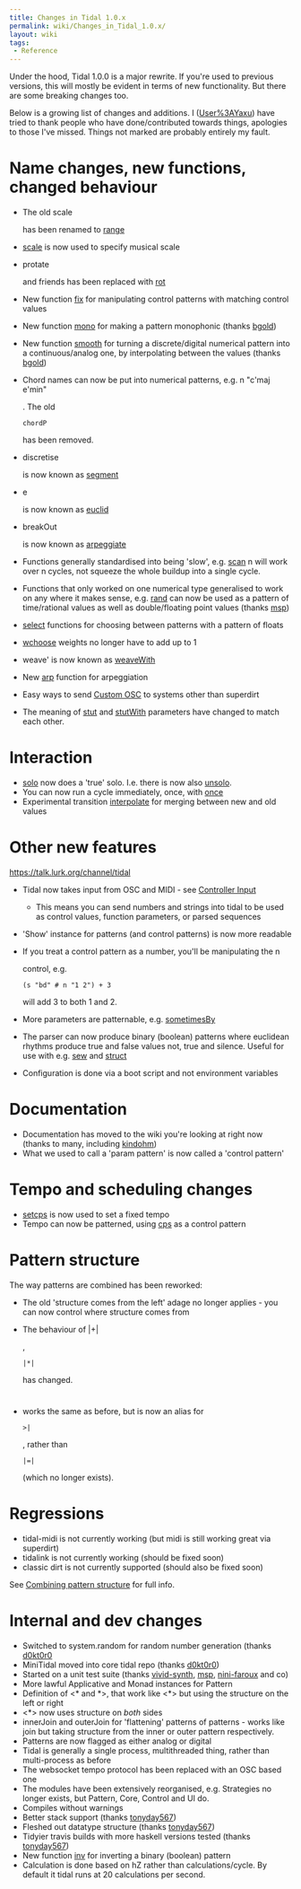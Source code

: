 ```yaml
---
title: Changes in Tidal 1.0.x
permalink: wiki/Changes_in_Tidal_1.0.x/
layout: wiki
tags:
 - Reference
---
```


Under the hood, Tidal 1.0.0 is a major rewrite. If you're used to
previous versions, this will mostly be evident in terms of new
functionality. But there are some breaking changes too.

Below is a growing list of changes and additions. I
([User%3AYaxu](/wiki/User%3AYaxu "wikilink")) have tried to thank people who
have done/contributed towards things, apologies to those I've missed.
Things not marked are probably entirely my fault.

# Name changes, new functions, changed behaviour

-   The old
        scale

    has been renamed to [range](range "wikilink")

-   [scale](scale "wikilink") is now used to specify musical scale

-   protate

    and friends has been replaced with [rot](rot "wikilink")

-   New function [fix](fix "wikilink") for manipulating control patterns
    with matching control values

-   New function [mono](mono "wikilink") for making a pattern monophonic
    (thanks [bgold](https://github.com/bgold-cosmos/))

-   New function [smooth](smooth "wikilink") for turning a
    discrete/digital numerical pattern into a continuous/analog one, by
    interpolating between the values (thanks
    [bgold](https://github.com/bgold-cosmos/))

-   Chord names can now be put into numerical patterns, e.g.
        n "c'maj e'min"

    . The old

        chordP

    has been removed.

-   discretise

    is now known as [segment](segment "wikilink")

-   e

    is now known as [euclid](euclid "wikilink")

-   breakOut

    is now known as [arpeggiate](arpeggiate "wikilink")

-   Functions generally standardised into being 'slow', e.g.
    [scan](scan "wikilink") n will work over n cycles, not squeeze the
    whole buildup into a single cycle.

-   Functions that only worked on one numerical type generalised to work
    on any where it makes sense, e.g. [rand](rand "wikilink") can now be
    used as a pattern of time/rational values as well as double/floating
    point values (thanks [msp](https://github.com/msp/))

-   [select](select "wikilink") functions for choosing between patterns
    with a pattern of floats

-   [wchoose](wchoose "wikilink") weights no longer have to add up to 1

-   weave' is now known as [weaveWith](weaveWith "wikilink")

-   New [arp](arp "wikilink") function for arpeggiation

-   Easy ways to send [Custom OSC](/wiki/Custom_OSC "wikilink") to systems
    other than superdirt

-   The meaning of [stut](stut "wikilink") and
    [stutWith](stutWith "wikilink") parameters have changed to match
    each other.

# Interaction

-   [solo](solo "wikilink") now does a 'true' solo. I.e. there is now
    also [unsolo](unsolo "wikilink").
-   You can now run a cycle immediately, once, with
    [once](once "wikilink")
-   Experimental transition [interpolate](interpolate "wikilink") for
    merging between new and old values

# Other new features

<https://talk.lurk.org/channel/tidal>

-   Tidal now takes input from OSC and MIDI - see [Controller
    Input](/wiki/Controller_Input "wikilink")
    -   This means you can send numbers and strings into tidal to be
        used as control values, function parameters, or parsed sequences
-   'Show' instance for patterns (and control patterns) is now more
    readable
-   If you treat a control pattern as a number, you'll be manipulating
    the
        n

    control, e.g.

        (s "bd" # n "1 2") + 3

    will add 3 to both 1 and 2.
-   More parameters are patternable, e.g.
    [sometimesBy](sometimesBy "wikilink")
-   The parser can now produce binary (boolean) patterns where euclidean
    rhythms produce true and false values not, true and silence. Useful
    for use with e.g. [sew](sew "wikilink") and
    [struct](struct "wikilink")
-   Configuration is done via a boot script and not environment
    variables

# Documentation

-   Documentation has moved to the wiki you're looking at right now
    (thanks to many, including [kindohm](http://github.com/kindohm))
-   What we used to call a 'param pattern' is now called a 'control
    pattern'

# Tempo and scheduling changes

-   [setcps](/wiki/Interaction#Changing_tempo_with_setcps "wikilink") is now
    used to set a fixed tempo
-   Tempo can now be patterned, using [cps](cps "wikilink") as a control
    pattern

# Pattern structure

The way patterns are combined has been reworked:

-   The old 'structure comes from the left' adage no longer applies -
    you can now control where structure comes from

-   The behaviour of
        |+|

    ,

        |*|

    has changed.

-   #

    works the same as before, but is now an alias for

        >|

    , rather than

        |=|

    (which no longer exists).

# Regressions

-   tidal-midi is not currently working (but midi is still working great
    via superdirt)
-   tidalink is not currently working (should be fixed soon)
-   classic dirt is not currently supported (should also be fixed soon)

See [Combining pattern
structure](/wiki/Combining_pattern_structure "wikilink") for full info.

# Internal and dev changes

-   Switched to system.random for random number generation (thanks
    [d0kt0r0](https://github.com/d0kt0r0/)
-   MiniTidal moved into core tidal repo (thanks
    [d0kt0r0](https://github.com/d0kt0r0/))
-   Started on a unit test suite (thanks
    [vivid-synth](https://github.com/vivid-synth),
    [msp](https://github.com/msp/),
    [nini-faroux](https://github.com/nini-faroux) and co)
-   More lawful Applicative and Monad instances for Pattern
-   Definition of &lt;\* and \*&gt;, that work like &lt;\*&gt; but using
    the structure on the left or right
-   &lt;\*&gt; now uses structure on *both* sides
-   innerJoin and outerJoin for 'flattening' patterns of patterns -
    works like join but taking structure from the inner or outer pattern
    respectively.
-   Patterns are now flagged as either analog or digital
-   Tidal is generally a single process, multithreaded thing, rather
    than multi-process as before
-   The websocket tempo protocol has been replaced with an OSC based one
-   The modules have been extensively reorganised, e.g. Strategies no
    longer exists, but Pattern, Core, Control and UI do.
-   Compiles without warnings
-   Better stack support (thanks
    [tonyday567](https://github.com/tonyday567))
-   Fleshed out datatype structure (thanks
    [tonyday567](https://github.com/tonyday567))
-   Tidyier travis builds with more haskell versions tested (thanks
    [tonyday567](https://github.com/tonyday567))
-   New function [inv](inv "wikilink") for inverting a binary (boolean)
    pattern
-   Calculation is done based on hZ rather than calculations/cycle. By
    default it tidal runs at 20 calculations per second.
